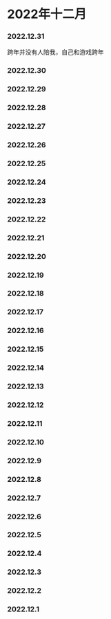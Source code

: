 # 2022年十二月
### 2022.12.31
跨年并没有人陪我，自己和游戏跨年
### 2022.12.30
### 2022.12.29
### 2022.12.28
### 2022.12.27
### 2022.12.26
### 2022.12.25
### 2022.12.24
### 2022.12.23
### 2022.12.22
### 2022.12.21
### 2022.12.20
### 2022.12.19
### 2022.12.18
### 2022.12.17
### 2022.12.16
### 2022.12.15
### 2022.12.14
### 2022.12.13
### 2022.12.12
### 2022.12.11
### 2022.12.10
### 2022.12.9
### 2022.12.8
### 2022.12.7
### 2022.12.6
### 2022.12.5
### 2022.12.4
### 2022.12.3
### 2022.12.2
### 2022.12.1
